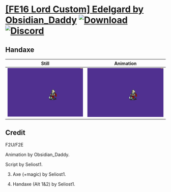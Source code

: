 # [\[FE16 Lord Custom\] Edelgard by Obsidian_Daddy](./) [![Download](https://img.shields.io/badge/Download--red?style=social&logo=github)](https://minhaskamal.github.io/DownGit/#/home?url=https://github.com/Klokinator/FE-Repo/tree/main/Battle%20Animations%2FLords%20-%20Vanilla%20and%20Custom%2F%5BFE16%20Lord%20Custom%5D%20Edelgard%20by%20Obsidian_Daddy%2F4.%20Handaxe) [![Discord](https://img.shields.io/badge/Discord--blue?style=social&logo=discord)](https://discord.gg/C7VNGnyTPA)

## Handaxe

| Still | Animation |
| :---: | :-------: |
| ![Handaxe still](./Handaxe_000.png) | ![Handaxe](./Handaxe.gif) |

## Credit

F2U/F2E

Animation by Obsidian_Daddy.

Script by Seliost1.

3. Axe (+magic) by Seliost1.

4. Handaxe (Alt 1&2) by Seliost1.
